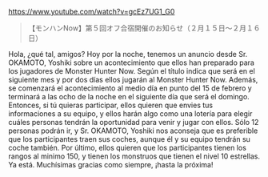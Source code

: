 https://www.youtube.com/watch?v=gcEz7UG1_G0
 
 > 【モンハンNow】第５回オフ合宿開催のお知らせ（２月１５日〜２月１６日） 
 
 Hola, ¿qué tal, amigos? Hoy por la noche, tenemos un anuncio desde Sr. OKAMOTO, Yoshiki sobre un acontecimiento que ellos han preparado para los jugadores de Monster Hunter Now. Según el título indica que será en el siguiente mes y por dos días ellos jugarán al Monster Hunter Now. Además, se comenzará el acontecimiento al medio día en punto del 15 de febrero y terminará a las ocho de la noche en el siguiente día que será el domingo. Entonces, si tú quieras participar, ellos quieren que envies tus informaciones a su equipo, y ellos harán algo como una lotería para elegir cuáles personas tendrán la oportunidad para venir y jugar con ellos. Sólo 12 personas podrán ir, y Sr. OKAMOTO, Yoshiki nos aconseja que es preferible que los participantes traen sus coches, aunque él y su equipo tendrán su coche también. Por último, ellos quieren que los participantes tienen los rangos al minimo 150, y tienen los monstruos que tienen el nivel 10 estrellas. Ya está. Muchísimas gracias como siempre, ¡hasta la próxima!
 
